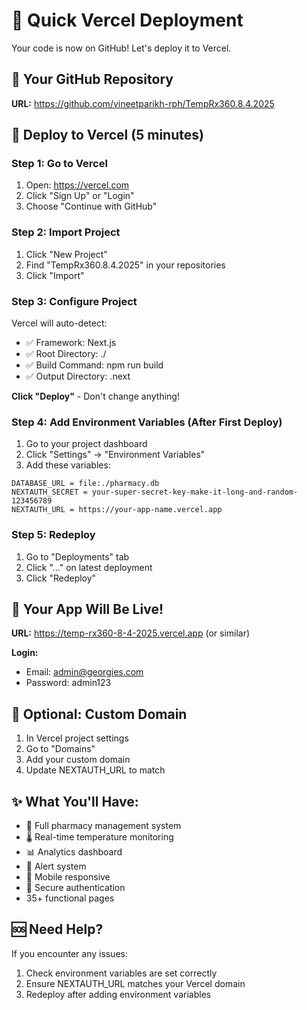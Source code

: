# 🚀 Quick Vercel Deployment

Your code is now on GitHub! Let's deploy it to Vercel.

## 📍 Your GitHub Repository
**URL:** https://github.com/vineetparikh-rph/TempRx360.8.4.2025

## 🚀 Deploy to Vercel (5 minutes)

### Step 1: Go to Vercel
1. Open: https://vercel.com
2. Click "Sign Up" or "Login"
3. Choose "Continue with GitHub"

### Step 2: Import Project
1. Click "New Project"
2. Find "TempRx360.8.4.2025" in your repositories
3. Click "Import"

### Step 3: Configure Project
Vercel will auto-detect:
- ✅ Framework: Next.js
- ✅ Root Directory: ./
- ✅ Build Command: npm run build
- ✅ Output Directory: .next

**Click "Deploy"** - Don't change anything!

### Step 4: Add Environment Variables (After First Deploy)
1. Go to your project dashboard
2. Click "Settings" → "Environment Variables"
3. Add these variables:

```
DATABASE_URL = file:./pharmacy.db
NEXTAUTH_SECRET = your-super-secret-key-make-it-long-and-random-123456789
NEXTAUTH_URL = https://your-app-name.vercel.app
```

### Step 5: Redeploy
1. Go to "Deployments" tab
2. Click "..." on latest deployment
3. Click "Redeploy"

## 🎉 Your App Will Be Live!

**URL:** https://temp-rx360-8-4-2025.vercel.app (or similar)

**Login:**
- Email: admin@georgies.com
- Password: admin123

## 🔧 Optional: Custom Domain
1. In Vercel project settings
2. Go to "Domains"
3. Add your custom domain
4. Update NEXTAUTH_URL to match

## ✨ What You'll Have:
- 🏥 Full pharmacy management system
- 🌡️ Real-time temperature monitoring
- 📊 Analytics dashboard
- 🚨 Alert system
- 📱 Mobile responsive
- 🔐 Secure authentication
- 35+ functional pages

## 🆘 Need Help?
If you encounter any issues:
1. Check environment variables are set correctly
2. Ensure NEXTAUTH_URL matches your Vercel domain
3. Redeploy after adding environment variables